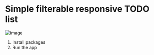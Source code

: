 # Simple filterable responsive TODO list
![image](https://github.com/user-attachments/assets/0ad5676b-7deb-4726-9659-609e26d127aa)

1. Install packages
2. Run the app
